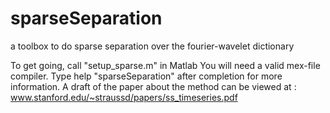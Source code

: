 sparseSeparation
================

a toolbox to do sparse separation over the fourier-wavelet dictionary

To get going, call "setup_sparse.m" in Matlab
You will need a valid mex-file compiler.
Type help "sparseSeparation" after completion for more information.
A draft of the paper about the method can be viewed at :
www.stanford.edu/~straussd/papers/ss_timeseries.pdf
